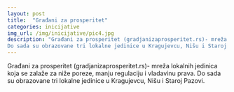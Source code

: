 ```yaml
---
layout: post
title:  "Građani za prosperitet"
categories: inicijative
img_url: /img/inicijative/pic4.jpg
description: "Građani za prosperitet (gradjanizaprosperitet.rs)- mreža lokalnih jedinica koja se zalaže za niže poreze, manju regulaciju i vladavinu prava. 
Do sada su obrazovane tri lokalne jedinice u Kragujevcu, Nišu i Staroj Pazovi."
---
```


<div class="justify">
Građani za prosperitet (gradjanizaprosperitet.rs)- mreža lokalnih jedinica koja se zalaže za niže poreze, manju regulaciju i vladavinu prava. Do sada su obrazovane tri lokalne jedinice u Kragujevcu, Nišu i Staroj Pazovi.<br/>
</div>